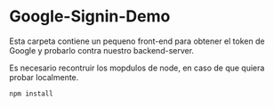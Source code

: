 # Google-Signin-Demo

Esta carpeta contiene un pequeno front-end para obtener el token de Google y probarlo contra nuestro backend-server.

Es necesario recontruir los mopdulos de node, en caso de que quiera probar localmente.


````
npm install
````